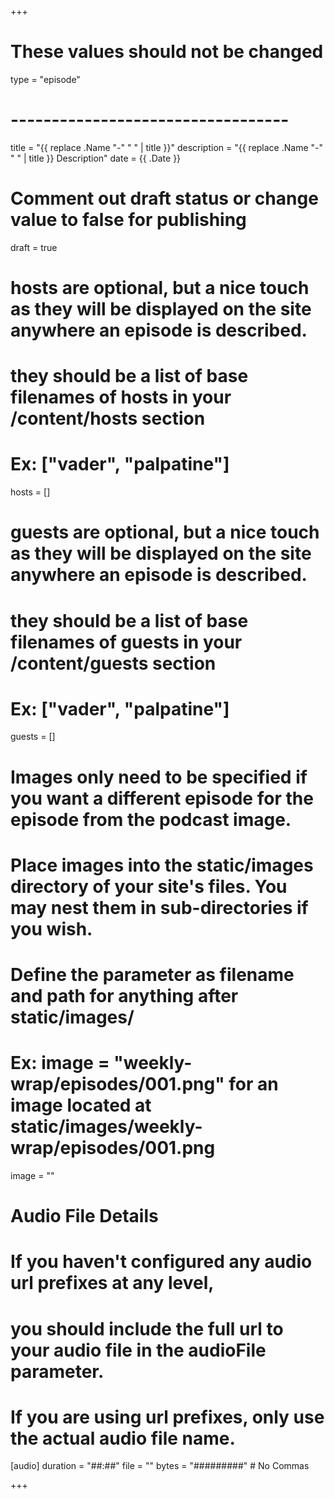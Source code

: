 +++
# These values should not be changed
type = "episode"
# ----------------------------------

title = "{{ replace .Name "-" " " | title }}"
description = "{{ replace .Name "-" " " | title }} Description"
date = {{ .Date }}

# Comment out draft status or change value to false for publishing
draft = true

# hosts are optional, but a nice touch as they will be displayed on the site anywhere an episode is described.
# they should be a list of base filenames of hosts in your /content/hosts section
# Ex: ["vader", "palpatine"]
hosts = []

# guests are optional, but a nice touch as they will be displayed on the site anywhere an episode is described.
# they should be a list of base filenames of guests in your /content/guests section
# Ex: ["vader", "palpatine"]
guests = []

# Images only need to be specified if you want a different episode for the episode from the podcast image.
# Place images into the static/images directory of your site's files. You may nest them in sub-directories if you wish.
# Define the parameter as filename and path for anything after static/images/
# Ex: image = "weekly-wrap/episodes/001.png" for an image located at static/images/weekly-wrap/episodes/001.png
image = ""

# Audio File Details
# If you haven't configured any audio url prefixes at any level,
# you should include the full url to your audio file in the audioFile parameter.
# If you are using url prefixes, only use the actual audio file name.
[audio]
	duration = "##:##"
	file = ""
	bytes = "#########" # No Commas



+++